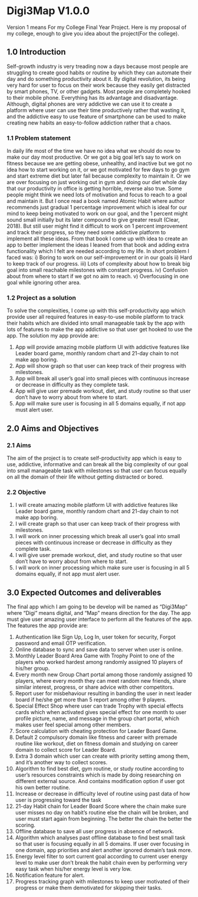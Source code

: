 # Digi3Map V1.0.0
Version 1 means For my College Final Year Project.
Here is my proposal of my college, enough to give you idea about the project(For the college).

## 1.0 Introduction
Self-growth industry is very treading now a days because most people are struggling to create good habits or routine by which they can automate their day and do something productivity about it. By digital revolution, its being very hard for user to focus on their work because they easily get distracted by smart phones, TV, or other gadgets. Most people are completely hooked to their mobile phone. Everything has its advantage and disadvantage. Although, digital phones are very addictive we can use it to create a platform where user can use their time productively rather that wasting it, and the addictive easy to use feature of smartphone can be used to make creating new habits an easy-to-follow addiction rather that a chaos.
	
	 
### 1.1 Problem statement
In daily life most of the time we have no idea what we should do now to make our day most productive. Or we got a big goal let’s say to work on fitness because we are getting obese, unhealthy, and inactive but we got no idea how to start working on it, or we got motivated for few days to go gym and start extreme diet but later fail because complexity to maintain it. Or we are over focusing on just working out in gym and doing our diet whole day that our productivity in office is getting horrible, reverse also true. Some people might think we need lots of motivation and focus to reach to a goal and maintain it. But I once read a book named Atomic Habit where author recommends just gradual 1 percentage improvement which is ideal for our mind to keep being motivated to work on our goal, and the 1 percent might sound small initially but its later compound to give greater result (Clear, 2018). But still user might find it difficult to work on 1 percent improvement and track their progress, so they need some addictive platform to implement all these ideas. From that book I come up with idea to create an app to better implement the ideas I leaned from that book and adding extra functionality which I felt are needed according to my life.
 In short problem I faced was:
i)	Boring to work on our self-improvement or in our goals
ii)	Hard to keep track of our progress.
iii)	Lots of complexity about how to break big goal into small reachable milestones with constant progress.
iv)	Confusion about from where to start if we got no aim to reach.
v)	Overfocusing in one goal while ignoring other area.

### 1.2 Project as a solution	
To solve the complexities, I come up with this self-productivity app which provide user all required features in easy-to-use mobile platform to track their habits which are divided into small manageable task by the app with lots of features to make the app addictive so that user get hooked to use the app.
The solution my app provide are:
1.	App will provide amazing mobile platform UI with addictive features like Leader board game, monthly random chart and 21-day chain to not make app boring.
2.	 App will show graph so that user can keep track of their progress with milestones.
3.	App will break all user’s goal into small pieces with continuous increase or decrease in difficulty as they complete task.
4.	App will give user premade workout, diet, and study routine so that user don’t have to worry about from where to start.
5.	 App will make sure user is focusing in all 5 domains equally, if not app must alert user.







## 2.0 Aims and Objectives
### 2.1 Aims
The aim of the project is to create self-productivity app which is easy to use, addictive, informative and can break all the big complexity of our goal into small manageable task with milestones so that user can focus equally on all the domain of their life without getting distracted or bored.
 ### 2.2 Objective
1.	I will create amazing mobile platform UI with addictive features like Leader board game, monthly random chart and 21-day chain to not make app boring.
2.	 I will create graph so that user can keep track of their progress with milestones.
3.	I will work on inner processing which break all user’s goal into small pieces with continuous increase or decrease in difficulty as they complete task.
4.	I will give user premade workout, diet, and study routine so that user don’t have to worry about from where to start.
5.	 I will work on inner processing which make sure user is focusing in all 5 domains equally, if not app must alert user.
      









## 3.0 Expected Outcomes and deliverables 
The final app which I am going to be develop will be named as “Digi3Map” where “Digi” means digital, and “Map” means direction for the day. The app must give user amazing user interface to perform all the features of the app. 
The features the app provide are:
1.	Authentication like Sign Up, Log In, user token for security, Forgot password and email OTP verification.
2.	Online database to sync and save data to server when user is online.
3.	Monthly Leader Board Area Game with Trophy Point to one of the players who worked hardest among randomly assigned 10 players of his/her group.
4.	Every month new Group Chart portal among those randomly assigned 10 players, where every month they can meet random new friends, share similar interest, progress, or share advice with other competitors.
5.	Report user for misbehaviour resulting in banding the user in next leader board if he/she get more than 5 report among other 9 players.
6.	Special Effect Shop where user can trade Trophy with special effects cards which when activated gives special effect for one month to user profile picture, name, and message in the group chart portal, which makes user feel special among other members. 
7.	Score calculation with cheating protection for Leader Board Game.
8.	Default 2 compulsory domain like fitness and career with premade routine like workout, diet on fitness domain and studying on career domain to collect score for Leader Board.
9.	Extra 3 domain which user can create with priority setting among them, and it’s another way to collect scores.
10.	Algorithm to find best diet, gym routine, or study routine according to user’s resources constraints which is made by doing researching on different external source. And contains modification option if user got his own better routine.
11.	Increase or decrease in difficulty level of routine using past data of how user is progressing toward the task
12.	21-day Habit chain for Leader Board Score where the chain make sure user misses no day on habit’s routine else the chain will be broken, and user must start again from beginning. The better the chain the better the scoring.
13.	Offline database to save all user progress in absence of network.
14.	Algorithm which analyses past offline database to find best small task so that user is focusing equally in all 5 domains. If user over focusing in one domain, app priorities and alert another ignored domain’s task more.
15.	Energy level filter to sort current goal according to current user energy level to make user don’t break the habit chain even by performing very easy task when his/her energy level is very low.
16.	Notification feature for alert.
17.	Progress tracking graph with milestones to keep user motivated of their progress or make them demotivated for skipping their tasks.


